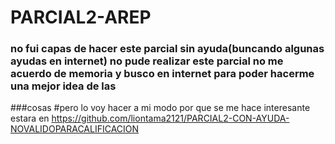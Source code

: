 # PARCIAL2-AREP

### no fui capas de hacer este parcial sin ayuda(buncando algunas ayudas en internet) no pude realizar este parcial no me acuerdo de memoria y busco en internet para poder hacerme una mejor idea de las
###cosas
#pero lo voy hacer a mi modo por que se me hace interesante 
estara en https://github.com/liontama2121/PARCIAL2-CON-AYUDA-NOVALIDOPARACALIFICACION
